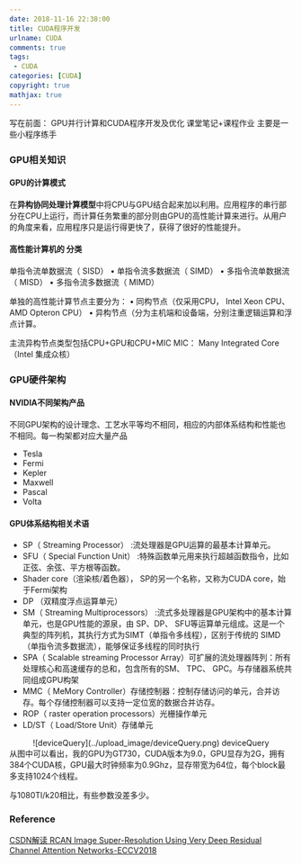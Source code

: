 ```yaml
---
date: 2018-11-16 22:38:00
title: CUDA程序开发
urlname: CUDA
comments: true
tags:
 - CUDA
categories: [CUDA]
copyright: true
mathjax: true
---
```



写在前面：
GPU并行计算和CUDA程序开发及优化 课堂笔记+课程作业
主要是一些小程序练手

<!--more-->

### GPU相关知识

#### GPU的计算模式
在**异构协同处理计算模型**中将CPU与GPU结合起来加以利用。应用程序的串行部分在CPU上运行，而计算任务繁重的部分则由GPU的高性能计算来进行。从用户的角度来看，应用程序只是运行得更快了，获得了很好的性能提升。

#### 高性能计算机的 分类
单指令流单数据流（ SISD）
• 单指令流多数据流（ SIMD）
• 多指令流单数据流（ MISD）
• 多指令流多数据流（ MIMD）

单独的高性能计算节点主要分为：
• 同构节点（仅采用CPU， Intel Xeon CPU、 AMD Opteron CPU）
• 异构节点（分为主机端和设备端，分别注重逻辑运算和浮点计算。

主流异构节点类型包括CPU+GPU和CPU+MIC
MIC： Many Integrated Core （Intel 集成众核）

### GPU硬件架构

#### NVIDIA不同架构产品
不同GPU架构的设计理念、工艺水平等均不相同，相应的内部体系结构和性能也不相同。每一构架都对应大量产品
- Tesla
- Fermi
- Kepler
- Maxwell
- Pascal
- Volta


#### GPU体系结构相关术语
- SP（ Streaming Processor） :流处理器是GPU运算的最基本计算单元。
- SFU（ Special Function Unit） :特殊函数单元用来执行超越函数指令，比如正弦、余弦、平方根等函数。
- Shader core（渲染核/着色器）， SP的另一个名称，又称为CUDA core，始于Fermi架构
- DP （双精度浮点运算单元）
- SM（ Streaming Multiprocessors） :流式多处理器是GPU架构中的基本计算单元，也是GPU性能的源泉，由 SP、DP、 SFU等运算单元组成。这是一个典型的阵列机，其执行方式为SIMT（单指令多线程），区别于传统的 SIMD（单指令流多数据流），能够保证多线程的同时执行
- SPA（ Scalable streaming Processor Array）可扩展的流处理器阵列：所有处理核心和高速缓存的总和，包含所有的SM、 TPC、 GPC。与存储器系统共同组成GPU构架
- MMC（ MeMory Controller）存储控制器：控制存储访问的单元，合并访存。每个存储控制器可以支持一定位宽的数据合并访存。
- ROP（ raster operation processors）光栅操作单元
- LD/ST（ Load/Store Unit）存储单元


<div align='center'>
![deviceQuery](../upload_image/deviceQuery.png)
deviceQuery
</div>
从图中可以看出，我的GPU为GT730，CUDA版本为9.0，GPU显存为2G，拥有384个CUDA核，GPU最大时钟频率为0.9Ghz，显存带宽为64位，每个block最多支持1024个线程。

与1080TI/k20相比，有些参数没差多少。

### Reference

[CSDN解读 RCAN Image Super-Resolution Using Very Deep Residual Channel Attention Networks-ECCV2018 ](https://blog.csdn.net/aaa958099161/article/details/82836846)

